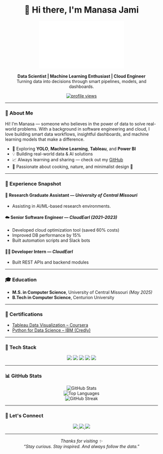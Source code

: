 <h1 align="center">👋 Hi there, I'm Manasa Jami</h1>

<p align="center">
  <img src="https://github.com/jami-manasa/jami-manasa/blob/main/f2.png" alt="Manasa Jami" width="280"/>
</p>

<p align="center">
  <strong>Data Scientist | Machine Learning Enthusiast | Cloud Engineer</strong><br/>
  Turning data into decisions through smart pipelines, models, and dashboards.
</p>

<p align="center">
  <a href="https://github.com/jami-manasa">
    <img src="https://komarev.com/ghpvc/?username=jami-manasa&label=Profile%20Views&color=0e75b6&style=for-the-badge" alt="profile views"/>
  </a>
</p>

---

### 🧠 About Me

Hi! I’m Manasa — someone who believes in the power of data to solve real-world problems. With a background in software engineering and cloud, I love building smart data workflows, insightful dashboards, and machine learning models that make a difference.

- 🔭 Exploring **YOLO**, **Machine Learning**, **Tableau**, and **Power BI**
- 💡 Building real-world data & AI solutions
- 📈 Always learning and sharing — check out my [GitHub](https://github.com/jami-manasa)
- 🎨 Passionate about cooking, nature, and minimalist design 🌿

---

### 💼 Experience Snapshot

#### 🔬 Research Graduate Assistant — *University of Central Missouri*
- Assisting in AI/ML-based research environments.

#### ☁️ Senior Software Engineer — *CloudEarl (2021–2023)*
- Developed cloud optimization tool (saved 60% costs)
- Improved DB performance by 15%
- Built automation scripts and Slack bots

#### 👩‍💻 Developer Intern — *CloudEarl*
- Built REST APIs and backend modules

---

### 🎓 Education

- **M.S. in Computer Science**, University of Central Missouri *(May 2025)*
- **B.Tech in Computer Science**, Centurion University

---

### 📜 Certifications

- [Tableau Data Visualization – Coursera](https://www.coursera.org/account/accomplishments/verify/6VM6E62HUK4T)
- [Python for Data Science – IBM (Credly)](https://www.credly.com/badges/f073772b-a184-440e-8a5e-edeb50012761)

---

### 🧰 Tech Stack

<p align="center">
  <img src="https://img.shields.io/badge/Python-3776AB?style=for-the-badge&logo=python&logoColor=white"/>
  <img src="https://img.shields.io/badge/MySQL-005C84?style=for-the-badge&logo=mysql&logoColor=white"/>
  <img src="https://img.shields.io/badge/AWS-FF9900?style=for-the-badge&logo=amazonaws&logoColor=white"/>
  <img src="https://img.shields.io/badge/Tableau-E97627?style=for-the-badge&logo=tableau&logoColor=white"/>
  <img src="https://img.shields.io/badge/PowerBI-F2C811?style=for-the-badge&logo=powerbi&logoColor=black"/>
</p>

---

### 📊 GitHub Stats

<p align="center">
  <img src="https://github-readme-stats.vercel.app/api?username=jami-manasa&show_icons=true&theme=tokyonight&hide_border=true" alt="GitHub Stats"/>
  <br/>
  <img src="https://github-readme-stats.vercel.app/api/top-langs/?username=jami-manasa&layout=compact&theme=tokyonight&hide_border=true" alt="Top Languages"/>
  <br/>
  <img src="https://github-readme-streak-stats.herokuapp.com/?user=jami-manasa&theme=tokyonight&hide_border=true" alt="GitHub Streak"/>
</p>

---

### 🤝 Let's Connect

<p align="center">
  <a href="https://linkedin.com/in/jami-manasa">
    <img src="https://img.shields.io/badge/LinkedIn-blue?style=for-the-badge&logo=linkedin&logoColor=white"/>
  </a>
  <a href="https://github.com/jami-manasa">
    <img src="https://img.shields.io/badge/GitHub-181717?style=for-the-badge&logo=github&logoColor=white"/>
  </a>
  <a href="https://public.tableau.com/app/profile/j.manasa">
    <img src="https://img.shields.io/badge/Tableau-E97627?style=for-the-badge&logo=tableau&logoColor=white"/>
  </a>
</p>

---

<p align="center">
  <em>Thanks for visiting ✨<br/>
  “Stay curious. Stay inspired. And always follow the data.”</em>
</p>
